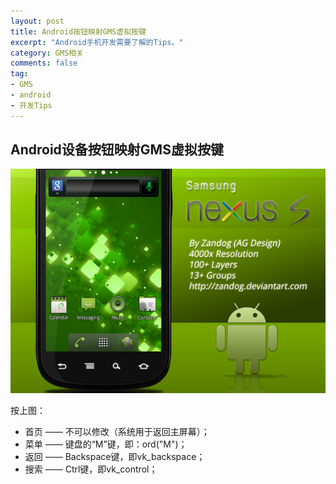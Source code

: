 ```yaml
---
layout: post
title: Android按钮映射GMS虚拟按键
excerpt: "Android手机开发需要了解的Tips。"
category: GMS相关
comments: false
tag:
- GMS
- android
- 开发Tips
---
```


## Android设备按钮映射GMS虚拟按键

![Nexus](/images/diary_img/nexus_111.png)

按上图：

* 首页 —— 不可以修改（系统用于返回主屏幕）；
* 菜单 —— 键盘的“M”键，即：ord("M")；
* 返回 —— Backspace键，即vk_backspace；
* 搜索 —— Ctrl键，即vk_control；
